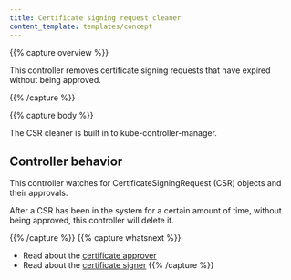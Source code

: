 ```yaml
---
title: Certificate signing request cleaner
content_template: templates/concept
---
```


{{% capture overview %}}

This controller removes certificate signing requests that have expired without being approved.

{{% /capture %}}

{{% capture body %}}

The CSR cleaner is built in to kube-controller-manager.

## Controller behavior

This controller watches for CertificateSigningRequest (CSR) objects and their approvals.

After a CSR has been in the system for a certain amount of time, without being approved,
this controller will delete it.

{{% /capture %}}
{{% capture whatsnext %}}
* Read about the [certificate approver](/docs/reference/controllers/certificate-approver/)
* Read about the [certificate signer](/docs/reference/controllers/certificate-signer/)
{{% /capture %}}
